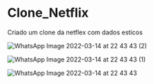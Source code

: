 # Clone_Netflix

Criado um clone da netflex com dados esticos

![WhatsApp Image 2022-03-14 at 22 43 43 (2)](https://user-images.githubusercontent.com/70184804/158289839-55dcc8c1-318e-49ec-9902-51dd432cd03f.jpeg)


![WhatsApp Image 2022-03-14 at 22 43 43 (1)](https://user-images.githubusercontent.com/70184804/158289956-b56f91d6-48cd-48ea-a988-09bd5b64e68d.jpeg)



![WhatsApp Image 2022-03-14 at 22 43 43](https://user-images.githubusercontent.com/70184804/158290016-27ab139c-f72e-4dd4-8a6e-5440e71245f5.jpeg)

